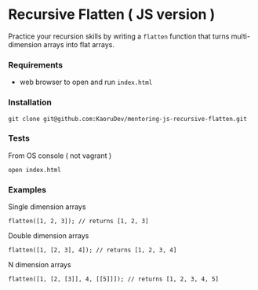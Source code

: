 # Recursive Flatten ( JS version )

Practice your recursion skills by writing a `flatten` function that turns multi-dimension arrays into flat arrays.


### Requirements
- web browser to open and run `index.html`


### Installation
```
git clone git@github.com:KaoruDev/mentoring-js-recursive-flatten.git
```

### Tests

From OS console ( not vagrant )
```
open index.html
```

### Examples

Single dimension arrays
```
flatten([1, 2, 3]); // returns [1, 2, 3]
```

Double dimension arrays
```
flatten([1, [2, 3], 4]); // returns [1, 2, 3, 4]
```

N dimension arrays
```
flatten([1, [2, [3]], 4, [[5]]]); // returns [1, 2, 3, 4, 5]
```
